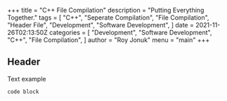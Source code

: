 +++
title = "C++ File Compilation"
description = "Putting Everything Together."
tags = [
    "C++",
    "Seperate Compilation",
    "File Compilation",
    "Header File",
    "Development",
    "Software Development",
]
date = 2021-11-26T02:13:50Z
categories = [
    "Development",
    "Software Development",
    "C++",
    "File Compilation",
]
author = "Roy Jonuk"
menu = "main"
+++

## Header 

Text example

```
code block
```
